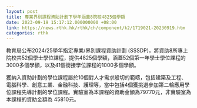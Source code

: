 ```yaml
---
layout: post
title: 專業界別課程資助計劃下學年涵蓋8院校4825個學額
date: 2023-09-19 15:17:12.000000000 +08:00
link: https://news.rthk.hk/rthk/ch/component/k2/1719021-20230919.htm
categories: rthk
---
```


教育局公布2024/25學年指定專業/界別課程資助計劃 (SSSDP)，將資助8所專上院校共52個學士學位課程，提供4825個學額，涵蓋52個第一年學士學位課程的3000多個學額，以及41個銜接學位課程的1000多個學額。
 
獲納入資助計劃的學位課程屬於10個對人才需求殷切的範疇，包括建築及工程、電腦科學、創意工業、金融科技、護理等，當中包括4個獲挑選參加第二輪應用學位課程先導計劃的學位課程。實驗室為本課程的資助金額為79770元，非實驗室為本課程的資助金額為 45810元。
